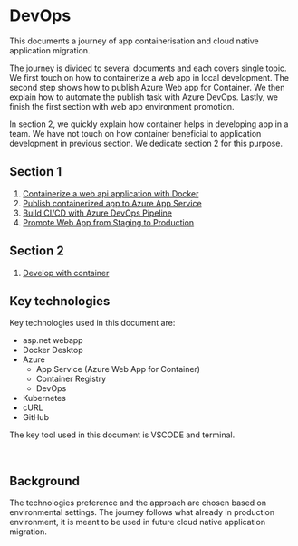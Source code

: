 # DevOps

This documents a journey of app containerisation and cloud native application migration.

The journey is divided to several documents and each covers single topic. We first touch on how to containerize a web app in local development. The second step shows how to publish Azure Web app for Container. We then explain how to automate the publish task with Azure DevOps. Lastly, we finish the first section with web app environment promotion.

In section 2, we quickly explain how container helps in developing app in a team. We have not touch on how container beneficial to application development in previous section. We dedicate section 2 for this purpose. 


## Section 1

1. [Containerize a web api application with Docker](WebApp/README.md)
2. [Publish containerized app to Azure App Service](README.AppService.md)
3. [Build CI/CD with Azure DevOps Pipeline](README.Pipeline.md)
4. [Promote Web App from Staging to Production](README.EnvPromotion.md)

## Section 2

1. [Develop with container](WebApp/README.Develop.md)


## Key technologies
Key technologies used in this document are:

* asp.net webapp
* Docker Desktop
* Azure
  * App Service (Azure Web App for Container)
  * Container Registry
  * DevOps
* Kubernetes
* cURL
* GitHub

The key tool used in this document is VSCODE and terminal.

&nbsp;

## Background

The technologies preference and the approach are chosen based on environmental settings. The journey follows what already in production environment, it is meant to be used in future cloud native application migration.

&nbsp;

